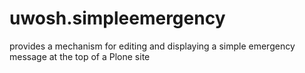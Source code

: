 uwosh.simpleemergency
=====================

provides a mechanism for editing and displaying a simple emergency message at the top of a Plone site
